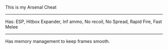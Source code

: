 This is my Arsenal Cheat

------------------------------------------------------------------

Has:
ESP,
Hitbox Expander,
Inf ammo,
No recoil,
No Spread,
Rapid Fire,
Fast Melee


------------------------------------------------------------------

Has memory management to keep frames smooth.

